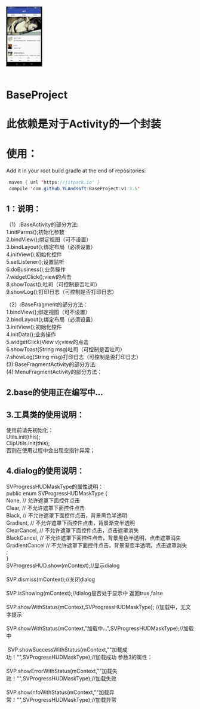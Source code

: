 
![image](https://github.com/YLAndsoft/BaseProject/blob/master/app/src/main/assets/demo1.gif)<br>
<br>
# BaseProject
此依赖是对于Activity的一个封装
=======
使用：
========
Add it in your root build.gradle at the end of repositories:<br>
```java
 maven { url 'https://jitpack.io' }
 compile 'com.github.YLAndsoft:BaseProject:v1.3.5'
```

1：说明：
-----
  （1）:BaseActivity的部分方法: <br>
      1.initParms();初始化参数<br>
      2.bindView();绑定视图（可不设置）<br>
      3.bindLayout();绑定布局（必须设置）<br>
      4.initView();初始化控件<br>
      5.setListener();设置监听<br>
      6.doBusiness();业务操作<br>
      7.widgetClick();view的点击<br>
      8.showToast();吐司（可控制是否吐司）<br>
      9.showLog();打印日志（可控制是否打印日志）<br>
    
  （2）:BaseFragment的部分方法：<br>
      1.bindView();绑定视图（可不设置）<br>
      2.bindLayout();绑定布局（必须设置）<br>
      3.initView();初始化控件<br>
      4.initData();业务操作<br>
      5.widgetClick(View v);view的点击<br>
      6.showToast(String msg)吐司（可控制是否吐司）<br>
      7.showLog(String msg)打印日志（可控制是否打印日志）<br>
   (3):BaseFragmentActivity的部分方法:<br>
   (4):MenuFragmentActivity的部分方法：<br>
   
2.base的使用正在编写中...<br>
-----
3.工具类的使用说明：<br>
----
  使用前请先初始化：<br>
  Utils.init(this);<br>
  ClipUtils.init(this);<br>
  否则在使用过程中会出现空指针异常；<br>
  
4.dialog的使用说明：<br>
----  
SVProgressHUDMaskType的属性说明：<br>
  public enum SVProgressHUDMaskType {<br>
        None,  // 允许遮罩下面控件点击<br>
        Clear,     // 不允许遮罩下面控件点击<br>
        Black,     // 不允许遮罩下面控件点击，背景黑色半透明<br>
        Gradient,   // 不允许遮罩下面控件点击，背景渐变半透明<br>
        ClearCancel,     // 不允许遮罩下面控件点击，点击遮罩消失<br>
        BlackCancel,     // 不允许遮罩下面控件点击，背景黑色半透明，点击遮罩消失<br>
        GradientCancel   // 不允许遮罩下面控件点击，背景渐变半透明，点击遮罩消失<br>
        ;<br>
    }<br>
  SVProgressHUD.show(mContext);//显示dialog<br>
  <br>
  SVP.dismiss(mContext);//关闭dialog<br>
  <br>
  SVP.isShowing(mContext);//dialog是否处于显示中 返回true,false<br>
  <br>
  SVP.showWithStatus(mContext,SVProgressHUDMaskType); //加载中，无文字提示<br>
  <br>
  SVP.showWithStatus(mContext,"加载中...",SVProgressHUDMaskType);//加载中<br>
  <br>
  SVP.showSuccessWithStatus(mContext,""加载成功！"",SVProgressHUDMaskType);//加载成功 参数3的属性：<br>
  <br>
  SVP.showErrorWithStatus(mContext,""加载失败！"",SVProgressHUDMaskType);//加载失败<br>
  <br>
  SVP.showInfoWithStatus(mContext,""加载异常！"",SVProgressHUDMaskType);//加载异常<br>
  <br>


